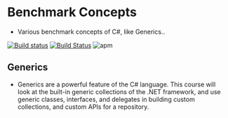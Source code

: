 # Benchmark Concepts

* Various benchmark concepts of C#, like Generics..

[![Build status](https://avvarma.visualstudio.com/ProgLan/_apis/build/status/BenchmarkConcepts?branchName=master)](https://avvarma.visualstudio.com/ProgLan/_build/latest?definitionId=21)
[![Build Status](https://travis-ci.com/iAvinashVarma/BenchmarkConcepts.svg?branch=master)](https://travis-ci.com/iAvinashVarma/BenchmarkConcepts)
![apm](https://img.shields.io/apm/l/vim-mode.svg)

## Generics

* Generics are a powerful feature of the C# language. This course will look at the built-in generic collections of the .NET framework, and use generic classes, interfaces, and delegates in building custom collections, and custom APIs for a repository.